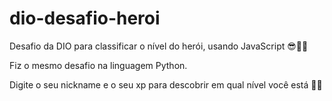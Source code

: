 # dio-desafio-heroi

Desafio da DIO para classificar o nível do herói, usando JavaScript 😎✌🏽

Fiz o mesmo desafio na linguagem Python.

Digite o seu nickname e o seu xp para descobrir em qual nível você está 🚀🚀
